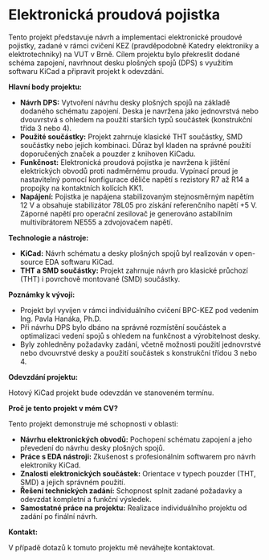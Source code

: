 # Elektronická proudová pojistka

Tento projekt představuje návrh a implementaci elektronické proudové pojistky, zadané v rámci cvičení KEZ (pravděpodobně Katedry elektroniky a elektrotechniky) na VUT v Brně. Cílem projektu bylo překreslit dodané schéma zapojení, navrhnout desku plošných spojů (DPS) s využitím softwaru KiCad a připravit projekt k odevzdání.

**Hlavní body projektu:**

* **Návrh DPS:** Vytvoření návrhu desky plošných spojů na základě dodaného schématu zapojení. Deska je navržena jako jednovrstvá nebo dvouvrstvá s ohledem na použití starších typů součástek (konstrukční třída 3 nebo 4).
* **Použité součástky:** Projekt zahrnuje klasické THT součástky, SMD součástky nebo jejich kombinaci. Důraz byl kladen na správné použití doporučených značek a pouzder z knihoven KiCadu.
* **Funkčnost:** Elektronická proudová pojistka je navržena k jištění elektrických obvodů proti nadměrnému proudu. Vypínací proud je nastavitelný pomocí konfigurace děliče napětí s rezistory R7 až R14 a propojky na kontaktních kolících KK1.
* **Napájení:** Pojistka je napájena stabilizovaným stejnosměrným napětím 12 V a obsahuje stabilizátor 78L05 pro získání referenčního napětí +5 V. Záporné napětí pro operační zesilovač je generováno astabilním multivibrátorem NE555 a zdvojovačem napětí.

**Technologie a nástroje:**

* **KiCad:** Návrh schématu a desky plošných spojů byl realizován v open-source EDA softwaru KiCad.
* **THT a SMD součástky:** Projekt zahrnuje návrh pro klasické průchozí (THT) i povrchově montované (SMD) součástky.

**Poznámky k vývoji:**

* Projekt byl vyvíjen v rámci individuálního cvičení BPC-KEZ pod vedením Ing. Pavla Hanáka, Ph.D.
* Při návrhu DPS bylo dbáno na správné rozmístění součástek a optimalizaci vedení spojů s ohledem na funkčnost a výrobitelnost desky.
* Byly zohledněny požadavky zadání, včetně možnosti použití jednovrstvé nebo dvouvrstvé desky a použití součástek s konstrukční třídou 3 nebo 4.

**Odevzdání projektu:**

Hotový KiCad projekt bude odevzdán ve stanoveném termínu. 

**Proč je tento projekt v mém CV?**

Tento projekt demonstruje mé schopnosti v oblasti:

* **Návrhu elektronických obvodů:** Pochopení schématu zapojení a jeho převedení do návrhu desky plošných spojů.
* **Práce s EDA nástroji:** Zkušenost s profesionálním softwarem pro návrh elektroniky KiCad.
* **Znalosti elektronických součástek:** Orientace v typech pouzder (THT, SMD) a jejich správném použití.
* **Řešení technických zadání:** Schopnost splnit zadané požadavky a odevzdat kompletní a funkční výsledek.
* **Samostatné práce na projektu:** Realizace individuálního projektu od zadání po finální návrh.

**Kontakt:**

V případě dotazů k tomuto projektu mě neváhejte kontaktovat.

